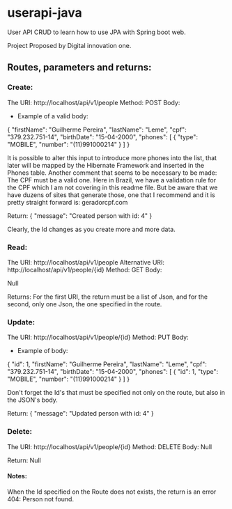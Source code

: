 # userapi-java
User API CRUD to learn how to use JPA with Spring boot web.


Project Proposed by Digital innovation one.

## Routes, parameters and returns:

### Create:

The URI: http://localhost/api/v1/people 
Method: POST 
Body: 

 - Example of a valid body:

{
    "firstName": "Guilherme Pereira",
    "lastName": "Leme",
    "cpf": "379.232.751-14",
    "birthDate": "15-04-2000",
    "phones": [
        {
            "type": "MOBILE",
            "number": "(11)991000214"
        }
    ]
}

It is possible to alter this input to introduce more phones into the list, that later will be mapped by the Hibernate Framework and inserted in the Phones table.
Another comment that seems to be necessary to be made: The CPF must be a valid one. Here in Brazil, we have a validation rule for the CPF which I am not covering in this readme file.
But be aware that we have duzens of sites that generate those, one that I recommend and it is pretty straight forward is: geradorcpf.com

Return: 
{
    "message": "Created person with id: 4"
}

Clearly, the Id changes as you create more and more data.

### Read:

The URI: http://localhost/api/v1/people
Alternative URI: http://localhost/api/v1/people/{id}
Method: GET
Body:

Null

Returns: For the first URI, the return must be a list of Json, and for the second, only one Json, the one specified in the route.


### Update:

The URI: http://localhost/api/v1/people/{id}
Method: PUT
Body:

 - Example of body:
 
{
    "id": 1,
    "firstName": "Guilherme Pereira",
    "lastName": "Leme",
    "cpf": "379.232.751-14",
    "birthDate": "15-04-2000",
    "phones": [
        {
            "id": 1,
            "type": "MOBILE",
            "number": "(11)991000214"
        }
    ]
}

Don't forget the Id's that must be specified not only on the route, but also in the JSON's body.

Return:
{
    "message": "Updated person with id: 4"
}

### Delete:

The URI: http://localhost/api/v1/people/{id}
Method: DELETE
Body:
Null

Return:
Null


#### Notes:

When the Id specified on the Route does not exists, the return is an error 404: Person not found.
